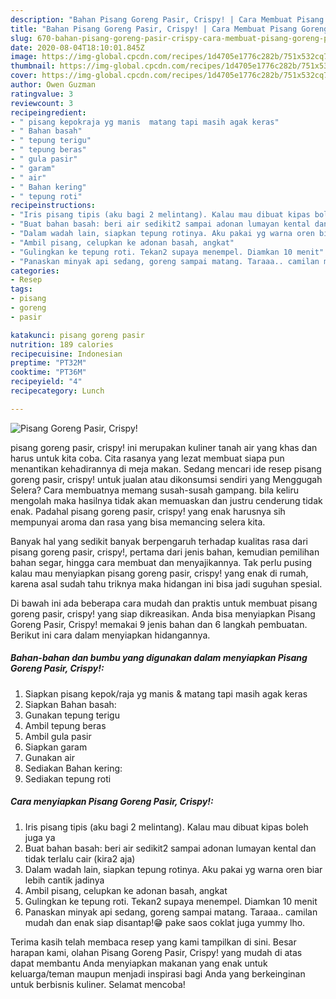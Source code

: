 ```yaml
---
description: "Bahan Pisang Goreng Pasir, Crispy! | Cara Membuat Pisang Goreng Pasir, Crispy! Yang Sempurna"
title: "Bahan Pisang Goreng Pasir, Crispy! | Cara Membuat Pisang Goreng Pasir, Crispy! Yang Sempurna"
slug: 670-bahan-pisang-goreng-pasir-crispy-cara-membuat-pisang-goreng-pasir-crispy-yang-sempurna
date: 2020-08-04T18:10:01.845Z
image: https://img-global.cpcdn.com/recipes/1d4705e1776c282b/751x532cq70/pisang-goreng-pasir-crispy-foto-resep-utama.jpg
thumbnail: https://img-global.cpcdn.com/recipes/1d4705e1776c282b/751x532cq70/pisang-goreng-pasir-crispy-foto-resep-utama.jpg
cover: https://img-global.cpcdn.com/recipes/1d4705e1776c282b/751x532cq70/pisang-goreng-pasir-crispy-foto-resep-utama.jpg
author: Owen Guzman
ratingvalue: 3
reviewcount: 3
recipeingredient:
- " pisang kepokraja yg manis  matang tapi masih agak keras"
- " Bahan basah"
- " tepung terigu"
- " tepung beras"
- " gula pasir"
- " garam"
- " air"
- " Bahan kering"
- " tepung roti"
recipeinstructions:
- "Iris pisang tipis (aku bagi 2 melintang). Kalau mau dibuat kipas boleh juga ya"
- "Buat bahan basah: beri air sedikit2 sampai adonan lumayan kental dan tidak terlalu cair (kira2 aja)"
- "Dalam wadah lain, siapkan tepung rotinya. Aku pakai yg warna oren biar lebih cantik jadinya"
- "Ambil pisang, celupkan ke adonan basah, angkat"
- "Gulingkan ke tepung roti. Tekan2 supaya menempel. Diamkan 10 menit"
- "Panaskan minyak api sedang, goreng sampai matang. Taraaa.. camilan mudah dan enak siap disantap!😁 pake saos coklat juga yummy lho."
categories:
- Resep
tags:
- pisang
- goreng
- pasir

katakunci: pisang goreng pasir 
nutrition: 189 calories
recipecuisine: Indonesian
preptime: "PT32M"
cooktime: "PT36M"
recipeyield: "4"
recipecategory: Lunch

---
```



![Pisang Goreng Pasir, Crispy!](https://img-global.cpcdn.com/recipes/1d4705e1776c282b/751x532cq70/pisang-goreng-pasir-crispy-foto-resep-utama.jpg)


pisang goreng pasir, crispy! ini merupakan kuliner tanah air yang khas dan harus untuk kita coba. Cita rasanya yang lezat membuat siapa pun menantikan kehadirannya di meja makan.
Sedang mencari ide resep pisang goreng pasir, crispy! untuk jualan atau dikonsumsi sendiri yang Menggugah Selera? Cara membuatnya memang susah-susah gampang. bila keliru mengolah maka hasilnya tidak akan memuaskan dan justru cenderung tidak enak. Padahal pisang goreng pasir, crispy! yang enak harusnya sih mempunyai aroma dan rasa yang bisa memancing selera kita.

Banyak hal yang sedikit banyak berpengaruh terhadap kualitas rasa dari pisang goreng pasir, crispy!, pertama dari jenis bahan, kemudian pemilihan bahan segar, hingga cara membuat dan menyajikannya. Tak perlu pusing kalau mau menyiapkan pisang goreng pasir, crispy! yang enak di rumah, karena asal sudah tahu triknya maka hidangan ini bisa jadi suguhan spesial.




Di bawah ini ada beberapa cara mudah dan praktis untuk membuat pisang goreng pasir, crispy! yang siap dikreasikan. Anda bisa menyiapkan Pisang Goreng Pasir, Crispy! memakai 9 jenis bahan dan 6 langkah pembuatan. Berikut ini cara dalam menyiapkan hidangannya.

<!--inarticleads1-->

##### Bahan-bahan dan bumbu yang digunakan dalam menyiapkan Pisang Goreng Pasir, Crispy!:

1. Siapkan  pisang kepok/raja yg manis &amp; matang tapi masih agak keras
1. Siapkan  Bahan basah:
1. Gunakan  tepung terigu
1. Ambil  tepung beras
1. Ambil  gula pasir
1. Siapkan  garam
1. Gunakan  air
1. Sediakan  Bahan kering:
1. Sediakan  tepung roti




<!--inarticleads2-->

##### Cara menyiapkan Pisang Goreng Pasir, Crispy!:

1. Iris pisang tipis (aku bagi 2 melintang). Kalau mau dibuat kipas boleh juga ya
1. Buat bahan basah: beri air sedikit2 sampai adonan lumayan kental dan tidak terlalu cair (kira2 aja)
1. Dalam wadah lain, siapkan tepung rotinya. Aku pakai yg warna oren biar lebih cantik jadinya
1. Ambil pisang, celupkan ke adonan basah, angkat
1. Gulingkan ke tepung roti. Tekan2 supaya menempel. Diamkan 10 menit
1. Panaskan minyak api sedang, goreng sampai matang. Taraaa.. camilan mudah dan enak siap disantap!😁 pake saos coklat juga yummy lho.




Terima kasih telah membaca resep yang kami tampilkan di sini. Besar harapan kami, olahan Pisang Goreng Pasir, Crispy! yang mudah di atas dapat membantu Anda menyiapkan makanan yang enak untuk keluarga/teman maupun menjadi inspirasi bagi Anda yang berkeinginan untuk berbisnis kuliner. Selamat mencoba!
